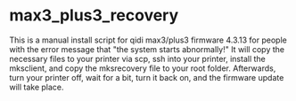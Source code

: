 # max3_plus3_recovery
This is a manual install script for qidi max3/plus3 firmware 4.3.13 for people with the error message that "the system starts abnormally!"
It will copy the necessary files to your printer via scp, ssh into your printer, install the mksclient, and copy the mksrecovery file to your root folder.
Afterwards, turn your printer off, wait for a bit, turn it back on, and the firmware update will take place. 
